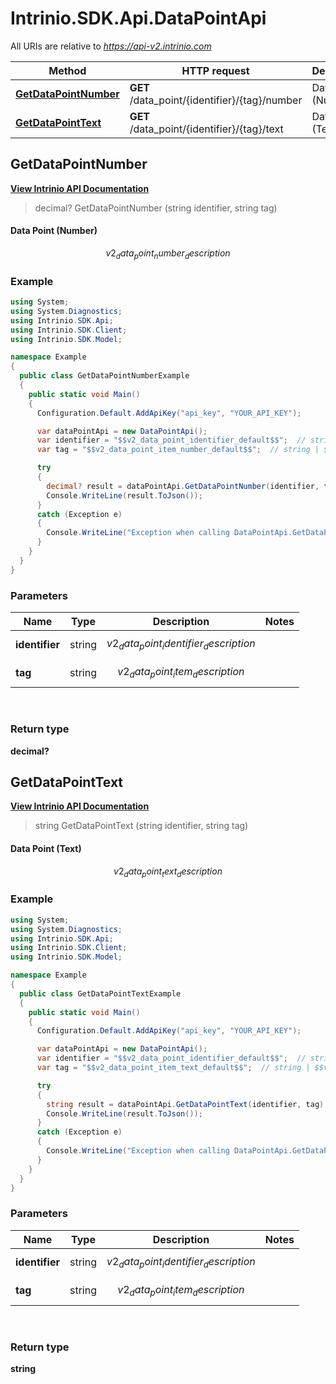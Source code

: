 # Intrinio.SDK.Api.DataPointApi

All URIs are relative to *https://api-v2.intrinio.com*

Method | HTTP request | Description
------------- | ------------- | -------------
[**GetDataPointNumber**](DataPointApi.md#getdatapointnumber) | **GET** /data_point/{identifier}/{tag}/number | Data Point (Number)
[**GetDataPointText**](DataPointApi.md#getdatapointtext) | **GET** /data_point/{identifier}/{tag}/text | Data Point (Text)



[//]: # (START_OPERATION)

[//]: # (CLASS:Intrinio.SDK.Api.DataPointApi)

[//]: # (METHOD:GetDataPointNumber)

[//]: # (RETURN_TYPE:decimal?)

[//]: # (RETURN_TYPE_KIND:primitive)

[//]: # (RETURN_TYPE_DOC:)

[//]: # (OPERATION:GetDataPointNumber_v2)

[//]: # (ENDPOINT:/data_point/{identifier}/{tag}/number)

[//]: # (DOCUMENT_LINK:DataPointApi.md#getdatapointnumber)

<a name="getdatapointnumber"></a>
## **GetDataPointNumber**

[**View Intrinio API Documentation**](https://docs.intrinio.com/documentation/csharp/GetDataPointNumber_v2)

[//]: # (START_OVERVIEW)

> decimal? GetDataPointNumber (string identifier, string tag)

#### Data Point (Number)

$$v2_data_point_number_description$$

[//]: # (END_OVERVIEW)

### Example

[//]: # (START_CODE_EXAMPLE)

```csharp
using System;
using System.Diagnostics;
using Intrinio.SDK.Api;
using Intrinio.SDK.Client;
using Intrinio.SDK.Model;

namespace Example
{
  public class GetDataPointNumberExample
  {
    public static void Main()
    {
      Configuration.Default.AddApiKey("api_key", "YOUR_API_KEY");

      var dataPointApi = new DataPointApi();
      var identifier = "$$v2_data_point_identifier_default$$";  // string | $$v2_data_point_identifier_description$$
      var tag = "$$v2_data_point_item_number_default$$";  // string | $$v2_data_point_item_description$$

      try
      {
        decimal? result = dataPointApi.GetDataPointNumber(identifier, tag);
        Console.WriteLine(result.ToJson());
      }
      catch (Exception e)
      {
        Console.WriteLine("Exception when calling DataPointApi.GetDataPointNumber: " + e.Message );
      }
    }
  }
}
```

[//]: # (END_CODE_EXAMPLE)

### Parameters

[//]: # (START_PARAMETERS)


Name | Type | Description  | Notes
------------- | ------------- | ------------- | -------------
 **identifier** | string| $$v2_data_point_identifier_description$$ |  &nbsp;
 **tag** | string| $$v2_data_point_item_description$$ |  &nbsp;
<br/>

[//]: # (END_PARAMETERS)

### Return type

**decimal?**

[//]: # (END_OPERATION)


[//]: # (START_OPERATION)

[//]: # (CLASS:Intrinio.SDK.Api.DataPointApi)

[//]: # (METHOD:GetDataPointText)

[//]: # (RETURN_TYPE:string)

[//]: # (RETURN_TYPE_KIND:primitive)

[//]: # (RETURN_TYPE_DOC:)

[//]: # (OPERATION:GetDataPointText_v2)

[//]: # (ENDPOINT:/data_point/{identifier}/{tag}/text)

[//]: # (DOCUMENT_LINK:DataPointApi.md#getdatapointtext)

<a name="getdatapointtext"></a>
## **GetDataPointText**

[**View Intrinio API Documentation**](https://docs.intrinio.com/documentation/csharp/GetDataPointText_v2)

[//]: # (START_OVERVIEW)

> string GetDataPointText (string identifier, string tag)

#### Data Point (Text)

$$v2_data_point_text_description$$

[//]: # (END_OVERVIEW)

### Example

[//]: # (START_CODE_EXAMPLE)

```csharp
using System;
using System.Diagnostics;
using Intrinio.SDK.Api;
using Intrinio.SDK.Client;
using Intrinio.SDK.Model;

namespace Example
{
  public class GetDataPointTextExample
  {
    public static void Main()
    {
      Configuration.Default.AddApiKey("api_key", "YOUR_API_KEY");

      var dataPointApi = new DataPointApi();
      var identifier = "$$v2_data_point_identifier_default$$";  // string | $$v2_data_point_identifier_description$$
      var tag = "$$v2_data_point_item_text_default$$";  // string | $$v2_data_point_item_description$$

      try
      {
        string result = dataPointApi.GetDataPointText(identifier, tag);
        Console.WriteLine(result.ToJson());
      }
      catch (Exception e)
      {
        Console.WriteLine("Exception when calling DataPointApi.GetDataPointText: " + e.Message );
      }
    }
  }
}
```

[//]: # (END_CODE_EXAMPLE)

### Parameters

[//]: # (START_PARAMETERS)


Name | Type | Description  | Notes
------------- | ------------- | ------------- | -------------
 **identifier** | string| $$v2_data_point_identifier_description$$ |  &nbsp;
 **tag** | string| $$v2_data_point_item_description$$ |  &nbsp;
<br/>

[//]: # (END_PARAMETERS)

### Return type

**string**

[//]: # (END_OPERATION)

